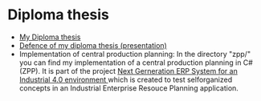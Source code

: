 # Diploma thesis

- [My Diploma thesis](https://github.com/pascalschumann/Master-4.0/blob/master/Zpp/diploma_thesis.pdf)
- [Defence of my diploma thesis (presentation)](https://github.com/pascalschumann/Master-4.0/blob/master/Zpp/defence_diploma_thesis_presentation.pdf)
- Implementation of central production planning: In the directory "zpp/" you can find my implementation of a central production planning in C# (ZPP).
It is part of the project [Next Gerneration ERP System for an Industrial 4.0 environment ](https://github.com/Krockema/ng-erp-4.0) which is created to test selforganized concepts in an Industrial Enterprise Resouce Planning application.
